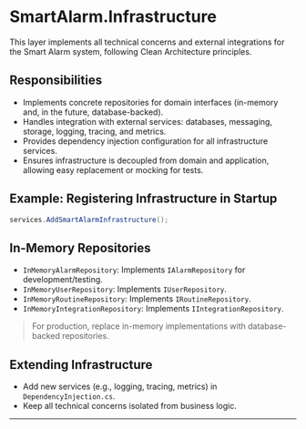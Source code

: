 # SmartAlarm.Infrastructure

This layer implements all technical concerns and external integrations for the Smart Alarm system, following Clean Architecture principles.

## Responsibilities
- Implements concrete repositories for domain interfaces (in-memory and, in the future, database-backed).
- Handles integration with external services: databases, messaging, storage, logging, tracing, and metrics.
- Provides dependency injection configuration for all infrastructure services.
- Ensures infrastructure is decoupled from domain and application, allowing easy replacement or mocking for tests.

## Example: Registering Infrastructure in Startup

```csharp
services.AddSmartAlarmInfrastructure();
```

## In-Memory Repositories
- `InMemoryAlarmRepository`: Implements `IAlarmRepository` for development/testing.
- `InMemoryUserRepository`: Implements `IUserRepository`.
- `InMemoryRoutineRepository`: Implements `IRoutineRepository`.
- `InMemoryIntegrationRepository`: Implements `IIntegrationRepository`.

> For production, replace in-memory implementations with database-backed repositories.

## Extending Infrastructure
- Add new services (e.g., logging, tracing, metrics) in `DependencyInjection.cs`.
- Keep all technical concerns isolated from business logic.

---
